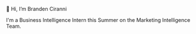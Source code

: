 👋  Hi, I’m Branden Ciranni

I'm a Business Intelligence Intern this Summer on the Marketing Intelligence Team.

<!---
sfc-gh-bciranni/sfc-gh-bciranni is a ✨ special ✨ repository because its `README.md` (this file) appears on your GitHub profile.
You can click the Preview link to take a look at your changes.
--->
